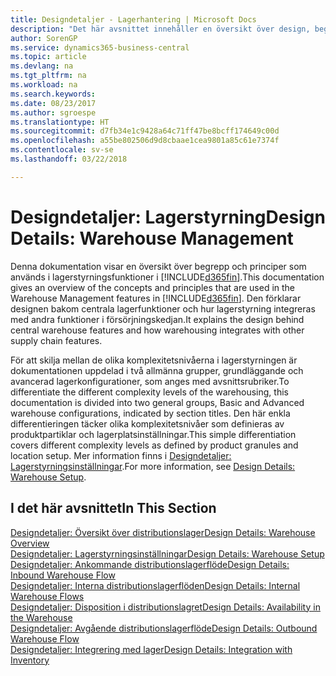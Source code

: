 ```yaml
---
title: Designdetaljer - Lagerhantering | Microsoft Docs
description: "Det här avsnittet innehåller en översikt över design, begrepp och metoder som ligger bakom distributionshanteringsfunktionerna i Business Central."
author: SorenGP
ms.service: dynamics365-business-central
ms.topic: article
ms.devlang: na
ms.tgt_pltfrm: na
ms.workload: na
ms.search.keywords: 
ms.date: 08/23/2017
ms.author: sgroespe
ms.translationtype: HT
ms.sourcegitcommit: d7fb34e1c9428a64c71ff47be8bcff174649c00d
ms.openlocfilehash: a55be802506d9d8cbaae1cea9801a85c61e7374f
ms.contentlocale: sv-se
ms.lasthandoff: 03/22/2018

---
```

# <a name="design-details-warehouse-management"></a><span data-ttu-id="ebb08-103">Designdetaljer: Lagerstyrning</span><span class="sxs-lookup"><span data-stu-id="ebb08-103">Design Details: Warehouse Management</span></span>
<span data-ttu-id="ebb08-104">Denna dokumentation visar en översikt över begrepp och principer som används i lagerstyrningsfunktioner i [!INCLUDE[d365fin](includes/d365fin_md.md)].</span><span class="sxs-lookup"><span data-stu-id="ebb08-104">This documentation gives an overview of the concepts and principles that are used in the Warehouse Management features in [!INCLUDE[d365fin](includes/d365fin_md.md)].</span></span> <span data-ttu-id="ebb08-105">Den förklarar designen bakom centrala lagerfunktioner och hur lagerstyrning integreras med andra funktioner i försörjningskedjan.</span><span class="sxs-lookup"><span data-stu-id="ebb08-105">It explains the design behind central warehouse features and how warehousing integrates with other supply chain features.</span></span>  

<span data-ttu-id="ebb08-106">För att skilja mellan de olika komplexitetsnivåerna i lagerstyrningen är dokumentationen uppdelad i två allmänna grupper, grundläggande och avancerad lagerkonfigurationer, som anges med avsnittsrubriker.</span><span class="sxs-lookup"><span data-stu-id="ebb08-106">To differentiate the different complexity levels of the warehousing, this documentation is divided into two general groups, Basic and Advanced warehouse configurations, indicated by section titles.</span></span> <span data-ttu-id="ebb08-107">Den här enkla differentieringen täcker olika komplexitetsnivåer som definieras av produktpartiklar och lagerplatsinställningar.</span><span class="sxs-lookup"><span data-stu-id="ebb08-107">This simple differentiation covers different complexity levels as defined by product granules and location setup.</span></span> <span data-ttu-id="ebb08-108">Mer information finns i [Designdetaljer: Lagerstyrningsinställningar](design-details-warehouse-setup.md).</span><span class="sxs-lookup"><span data-stu-id="ebb08-108">For more information, see [Design Details: Warehouse Setup](design-details-warehouse-setup.md).</span></span>  

## <a name="in-this-section"></a><span data-ttu-id="ebb08-109">I det här avsnittet</span><span class="sxs-lookup"><span data-stu-id="ebb08-109">In This Section</span></span>  
[<span data-ttu-id="ebb08-110">Designdetaljer: Översikt över distributionslager</span><span class="sxs-lookup"><span data-stu-id="ebb08-110">Design Details: Warehouse Overview</span></span>](design-details-warehouse-overview.md)  
[<span data-ttu-id="ebb08-111">Designdetaljer: Lagerstyrningsinställningar</span><span class="sxs-lookup"><span data-stu-id="ebb08-111">Design Details: Warehouse Setup</span></span>](design-details-warehouse-setup.md)  
[<span data-ttu-id="ebb08-112">Designdetaljer: Ankommande distributionslagerflöde</span><span class="sxs-lookup"><span data-stu-id="ebb08-112">Design Details: Inbound Warehouse Flow</span></span>](design-details-inbound-warehouse-flow.md)  
[<span data-ttu-id="ebb08-113">Designdetaljer: Interna distributionslagerflöden</span><span class="sxs-lookup"><span data-stu-id="ebb08-113">Design Details: Internal Warehouse Flows</span></span>](design-details-internal-warehouse-flows.md)  
[<span data-ttu-id="ebb08-114">Designdetaljer: Disposition i distributionslagret</span><span class="sxs-lookup"><span data-stu-id="ebb08-114">Design Details: Availability in the Warehouse</span></span>](design-details-availability-in-the-warehouse.md)  
[<span data-ttu-id="ebb08-115">Designdetaljer: Avgående distributionslagerflöde</span><span class="sxs-lookup"><span data-stu-id="ebb08-115">Design Details: Outbound Warehouse Flow</span></span>](design-details-outbound-warehouse-flow.md)  
[<span data-ttu-id="ebb08-116">Designdetaljer: Integrering med lager</span><span class="sxs-lookup"><span data-stu-id="ebb08-116">Design Details: Integration with Inventory</span></span>](design-details-integration-with-inventory.md)

